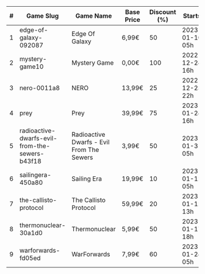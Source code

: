 |#|Game Slug|Game Name|Base Price|Discount (%)|Starts|Ends|
|---|---|---|---|---|---|---|
|1|edge-of-galaxy-092087|Edge Of Galaxy|6,99€|50|2023-01-10 05h|2023-01-17 05h|
|2|mystery-game10|Mystery Game|0,00€|100|2022-12-24 16h|2022-12-25 16h|
|3|nero-0011a8|NERO|13,99€|25|2022-12-23 22h|2022-12-30 22h|
|4|prey|Prey|39,99€|75|2023-01-24 16h|2023-01-31 16h|
|5|radioactive-dwarfs-evil-from-the-sewers-b43f18|Radioactive Dwarfs - Evil From The Sewers|3,99€|50|2023-01-31 05h|2023-02-07 05h|
|6|sailingera-450a80|Sailing Era|19,99€|10|2023-01-12 05h|2023-01-19 05h|
|7|the-callisto-protocol|The Callisto Protocol|59,99€|20|2023-01-12 13h|2023-01-19 13h|
|8|thermonuclear-30a1d0|Thermonuclear|5,99€|50|2023-01-17 18h|2023-01-24 18h|
|9|warforwards-fd05ed|WarForwards|7,99€|60|2023-01-24 05h|2023-01-31 05h|
